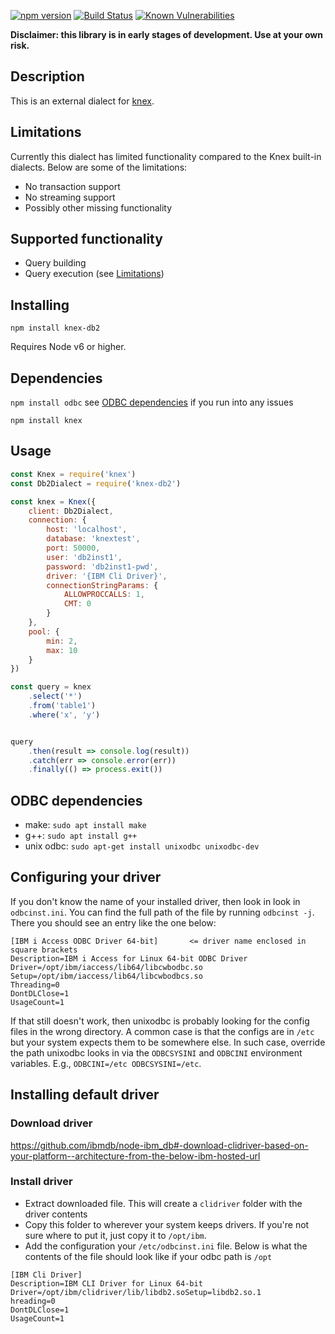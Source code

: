 [![npm version](http://img.shields.io/npm/v/knex-db2.svg)](https://npmjs.org/package/knex-db2)
[![Build Status](https://travis-ci.org/henryjw/knex-db2.svg?branch=master)](https://travis-ci.org/henryjw/knex-db2)
[![Known Vulnerabilities](https://snyk.io/test/npm/knex-db2/badge.svg)](https://snyk.io/test/npm/knex-db2)


**Disclaimer: this library is in early stages of development. Use at your own risk.**

## Description
This is an external dialect for [knex](https://github.com/tgriesser/knex).

## Limitations
Currently this dialect has limited functionality compared to the Knex built-in dialects. Below are some of the limitations:
- No transaction support
- No streaming support
- Possibly other missing functionality

## Supported functionality
- Query building
- Query execution (see [Limitations](#Limitations))


## Installing
`npm install knex-db2`

Requires Node v6 or higher.

## Dependencies
`npm install odbc` see [ODBC dependencies](#odbc-dependencies) if you run into any issues

`npm install knex`

## Usage
```javascript
const Knex = require('knex')
const Db2Dialect = require('knex-db2')

const knex = Knex({
	client: Db2Dialect,
	connection: {
		host: 'localhost',
		database: 'knextest',
		port: 50000,
		user: 'db2inst1',
		password: 'db2inst1-pwd',
		driver: '{IBM Cli Driver}',
		connectionStringParams: {
			ALLOWPROCCALLS: 1,
			CMT: 0
		}
	},
	pool: {
		min: 2,
		max: 10
	}
})

const query = knex
	.select('*')
	.from('table1')
	.where('x', 'y')


query
	.then(result => console.log(result))
	.catch(err => console.error(err))
	.finally(() => process.exit())
```


## ODBC dependencies
- make: `sudo apt install make`
- g++: `sudo apt install g++`
- unix odbc: `sudo apt-get install unixodbc unixodbc-dev`

## Configuring your driver

If you don't know the name of your installed driver, then look in look in `odbcinst.ini`. You can find the full path of the file by running `odbcinst -j`.
There you should see an entry like the one below:
```
[IBM i Access ODBC Driver 64-bit]       <= driver name enclosed in square brackets
Description=IBM i Access for Linux 64-bit ODBC Driver
Driver=/opt/ibm/iaccess/lib64/libcwbodbc.so
Setup=/opt/ibm/iaccess/lib64/libcwbodbcs.so
Threading=0
DontDLClose=1
UsageCount=1
```
If that still doesn't work, then unixodbc is probably looking for the config files in the wrong directory. A common case is that the configs are in `/etc` but your system expects them to be somewhere else. In such case, override the path unixodbc looks in via the `ODBCSYSINI` and `ODBCINI` environment variables.
E.g., `ODBCINI=/etc ODBCSYSINI=/etc`.

## Installing default driver
### Download driver
https://github.com/ibmdb/node-ibm_db#-download-clidriver-based-on-your-platform--architecture-from-the-below-ibm-hosted-url

### Install driver
- Extract downloaded file. This will create a `clidriver` folder with the driver contents
- Copy this folder to wherever your system keeps drivers. If you're not sure where to put it, just copy it to `/opt/ibm`.
- Add the configuration your `/etc/odbcinst.ini` file. Below is what the contents of the file should look like if your odbc path is `/opt`
```
[IBM Cli Driver]
Description=IBM CLI Driver for Linux 64-bit
Driver=/opt/ibm/clidriver/lib/libdb2.soSetup=libdb2.so.1
hreading=0
DontDLClose=1
UsageCount=1
```
